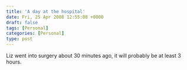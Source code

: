 ```yaml
---
title: 'A day at the hospital'
date: Fri, 25 Apr 2008 12:55:08 +0000
draft: false
tags: [Personal]
categories: [Personal]
type: post
---
```


Liz went into surgery about 30 minutes ago, it will probably be at least 3 hours.